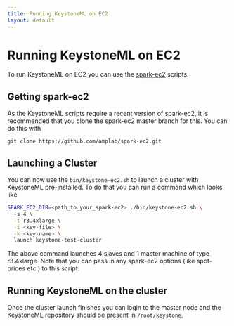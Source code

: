 ```yaml
---
title: Running KeystoneML on EC2
layout: default
---
```


# Running KeystoneML on EC2

To run KeystoneML on EC2 you can use the
[spark-ec2](http://spark.apache.org/docs/latest/ec2-scripts.html) scripts.

## Getting spark-ec2

As the KeystoneML scripts require a recent version of spark-ec2, it is
recommended that you clone the spark-ec2 master branch for this. You can do this with
```
git clone https://github.com/amplab/spark-ec2.git
``` 

## Launching a Cluster

You can now use the `bin/keystone-ec2.sh` to launch a cluster with KeystoneML pre-installed.
To do that you can run a command which looks like 

```bash
SPARK_EC2_DIR=<path_to_your_spark-ec2> ./bin/keystone-ec2.sh \
  -s 4 \
  -t r3.4xlarge \
  -i <key-file> \
  -k <key-name> \
  launch keystone-test-cluster
```

The above command launches 4 slaves and 1 master machine of type r3.4xlarge.
Note that you can pass in any spark-ec2 options (like spot-prices etc.) to this script.

## Running KeystoneML on the cluster

Once the cluster launch finishes you can login to the master node and the KeystoneML
repository should be present in `/root/keystone`.
